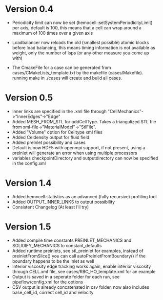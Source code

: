 Version 0.4
===========
- Periodicity limit can now be set (hemocell::setSystemPeriodicityLimit) per
axis, default is 100, this means that a cell can wrap around a maximum of 100
times over a given axis

- Loadbalancer now reloads the old (smallest possible) atomic blocks before load
balancing, this means timing information is not available as weight, only the
number of lsps (or any other measure you come up with)

- The CmakeFile for a case can be generated from cases/CMakeLists_template.txt
by the makefile (cases/Makefile). running make in ./cases will create and build all cases.

Version 0.5
===========

- Inner links are specified in the <CellType>.xml file through
"CellMechanics"->"InnerEdges"->"Edge"
- Added MESH_FROM_STL for addCellType. Takes a triangulized STL file from xml-file->"MaterialModel"->"StlFile".
- Added "Volume" option for Celltype xml files
- Added Celdensity output for fluid field
- Added preInlet possibility and cases
- Default is now HDF5 with openmpi support, if not present, using a preInlet
will generate an error when using multiple processors
- variables checkpointDirectory and outputdirectory can now be specified in the
config.xml

Version 1.4
===========

- Added hemocell.statistics as an advanced (fully recursive) profiling tool
- Added OUTPUT_INNER_LINKS to output possibility
- Consistent Changelog (At least I'll try)

Version 1.5
===========

- Added compile time constants PREINLET_MECHANICS and SOLIDIFY_MECHANICS to
  constant_defaults
- Added runtime preinlets, see stl_preinlet for examples, instead of
  preinletFromSlice() you can call autoPreinletFromBoundary() if the boundary
happens to be the inlet as well
- Interior viscosity edge tracking works again, enable interior viscosity
  through CELL.xml file, see cases/RBC_HO_template.xml for an example
- Output is saved in a seperate folder for each run, see pipeflow/config.xml for
  the options
- CSV output is already concatenated in csv folder, now also includes
  base_cell_id, correct cell_id and velocity
